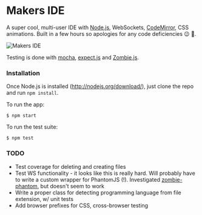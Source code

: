 # Makers IDE 

A super cool, multi-user IDE with [Node.js](http://nodejs.org), WebSockets, [CodeMirror](http://codemirror.net/), CSS animations. Built in a few hours so apologies for any code deficiencies :wink: :sparkling_heart:.

![Makers IDE](https://raw.githubusercontent.com/alexmakers/makers-ide/master/screen.png)

Testing is done with [mocha](https://github.com/visionmedia/mocha), [expect.js](https://github.com/LearnBoost/expect.js/) and [Zombie.js](https://github.com/assaf/zombie).

### Installation

Once Node.js is installed (http://nodejs.org/download/), just clone the repo and run `npm install`. 

To run the app:

~~~
$ npm start
~~~

To run the test suite:

~~~
$ npm test
~~~

### TODO

- Test coverage for deleting and creating files
- Test WS functionality - it looks like this is really hard. Will probably have to write a custom wrapper for PhantomJS (!). Investigated [zombie-phantom](https://www.npmjs.org/package/zombie-phantom), but doesn't seem to work
- Write a proper class for detecting programming language from file extension, w/ unit tests
- Add browser prefixes for CSS, cross-browser testing